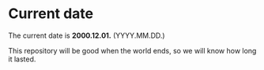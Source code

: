 # Current date

The current date is **2000.12.01.** (YYYY.MM.DD.)

This repository will be good when the world ends, so we will know how long it lasted.
